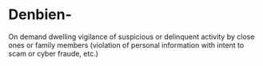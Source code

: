 # Denbien-
On demand dwelling vigilance of suspicious or delinquent activity by close ones or family members (violation of personal information with intent to scam or cyber fraude, etc.) 
